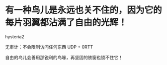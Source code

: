# 有一种鸟儿是永远也关不住的，因为它的每片羽翼都沾满了自由的光辉！

hysteria2

无审计：不会限制访问任何东西
UDP + 0RTT







自由的鸟儿会善用那锐利的鸟喙，再坚固的铁窗也锁不住它！
